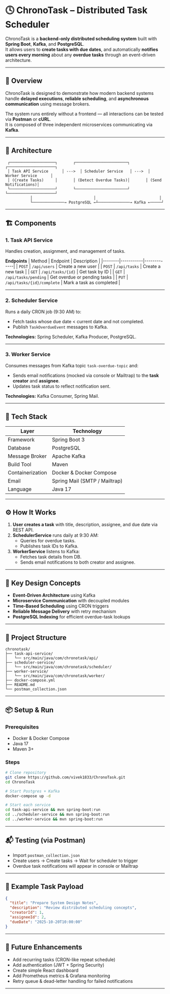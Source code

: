 # 🕓 ChronoTask – Distributed Task Scheduler

ChronoTask is a **backend-only distributed scheduling system** built with **Spring Boot**, **Kafka**, and **PostgreSQL**.  
It allows users to **create tasks with due dates**, and automatically **notifies users every morning** about any **overdue tasks** through an event-driven architecture.

---

## 🚀 Overview

ChronoTask is designed to demonstrate how modern backend systems handle **delayed executions**, **reliable scheduling**, and **asynchronous communication** using message brokers.

The system runs entirely without a frontend — all interactions can be tested via **Postman** or **cURL**.  
It is composed of three independent microservices communicating via **Kafka**.

---

## 🧩 Architecture

```
 ┌────────────────────┐       ┌───────────────────────┐       ┌─────────────────────┐
 │ Task API Service      │ --->  │ Scheduler Service   │ --->  │ Worker Service      │
 │ (Create Tasks)     │       │ (Detect Overdue Tasks)│       │ (Send Notifications)│
 └────────────────────┘       └───────────────────────┘       └─────────────────────┘
           │                           │                            │
           └──────────────→ PostgreSQL ←┴──────────────→ Kafka ←─────┘
```

---

## 🏗️ Components

### 1. **Task API Service**

Handles creation, assignment, and management of tasks.

**Endpoints**
| Method | Endpoint | Description |
|--------|-----------|-------------|
| `POST` | `/api/users` | Create a new user |
| `POST` | `/api/tasks` | Create a new task |
| `GET` | `/api/tasks/{id}` | Get task by ID |
| `GET` | `/api/tasks/pending` | Get overdue or pending tasks |
| `PUT` | `/api/tasks/{id}/complete` | Mark a task as completed |

---

### 2. **Scheduler Service**

Runs a daily CRON job (9:30 AM) to:

- Fetch tasks whose due date < current date and not completed.
- Publish `TaskOverdueEvent` messages to Kafka.

**Technologies:** Spring Scheduler, Kafka Producer, PostgreSQL.

---

### 3. **Worker Service**

Consumes messages from Kafka topic `task-overdue-topic` and:

- Sends email notifications (mocked via console or Mailtrap) to the **task creator** and **assignee**.
- Updates task status to reflect notification sent.

**Technologies:** Kafka Consumer, Spring Mail.

---

## 🧱 Tech Stack

| Layer            | Technology                    |
| ---------------- | ----------------------------- |
| Framework        | Spring Boot 3                 |
| Database         | PostgreSQL                    |
| Message Broker   | Apache Kafka                  |
| Build Tool       | Maven                         |
| Containerization | Docker & Docker Compose       |
| Email            | Spring Mail (SMTP / Mailtrap) |
| Language         | Java 17                       |

---

## ⚙️ How It Works

1. **User creates a task** with title, description, assignee, and due date via REST API.
2. **SchedulerService** runs daily at 9:30 AM:
   - Queries for overdue tasks.
   - Publishes task IDs to Kafka.
3. **WorkerService** listens to Kafka:
   - Fetches task details from DB.
   - Sends email notifications to both creator and assignee.

---

## 🧠 Key Design Concepts

- **Event-Driven Architecture** using Kafka
- **Microservice Communication** with decoupled modules
- **Time-Based Scheduling** using CRON triggers
- **Reliable Message Delivery** with retry mechanism
- **PostgreSQL Indexing** for efficient overdue-task lookups

---

## 🧰 Project Structure

```
chronotask/
├── task-api-service/
│   └── src/main/java/com/chronotask/api/
├── scheduler-service/
│   └── src/main/java/com/chronotask/scheduler/
├── worker-service/
│   └── src/main/java/com/chronotask/worker/
├── docker-compose.yml
├── README.md
└── postman_collection.json
```

---

## 📦 Setup & Run

### Prerequisites

- Docker & Docker Compose
- Java 17
- Maven 3+

### Steps

```bash
# Clone repository
git clone https://github.com/vivek1833/ChronoTask.git
cd ChronoTask

# Start Postgres + Kafka
docker-compose up -d

# Start each service
cd task-api-service && mvn spring-boot:run
cd ../scheduler-service && mvn spring-boot:run
cd ../worker-service && mvn spring-boot:run
```

---

## 📬 Testing (via Postman)

- Import `postman_collection.json`
- Create users → Create tasks → Wait for scheduler to trigger
- Overdue task notifications will appear in console or Mailtrap

---

## 🧾 Example Task Payload

```json
{
  "title": "Prepare System Design Notes",
  "description": "Review distributed scheduling concepts",
  "creatorId": 1,
  "assigneeId": 2,
  "dueDate": "2025-10-20T10:00:00"
}
```

---

## 🧠 Future Enhancements

- Add recurring tasks (CRON-like repeat schedule)
- Add authentication (JWT + Spring Security)
- Create simple React dashboard
- Add Prometheus metrics & Grafana monitoring
- Retry queue & dead-letter handling for failed notifications

---
